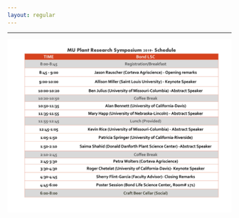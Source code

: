 ```yaml
---
layout: regular
---
```


<hr style="clear: both;" />

<img src="/img/finalschedule2019.jpg" style="max-width:100%"/>



